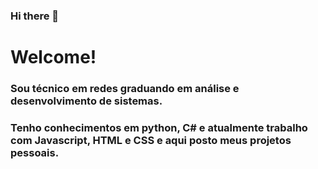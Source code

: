### Hi there 👋

#  Welcome!

### Sou técnico em redes graduando em análise e desenvolvimento de sistemas.

### Tenho conhecimentos em python, C# e atualmente trabalho com Javascript, HTML e CSS e aqui posto meus projetos pessoais.


<!--
**viniciusribeiroads/viniciusribeiroads** is a ✨ _special_ ✨ repository because its `README.md` (this file) appears on your GitHub profile.

Here are some ideas to get you started:

- 🔭 I’m currently working on ...
- 🌱 I’m currently learning ...
- 👯 I’m looking to collaborate on ...
- 🤔 I’m looking for help with ...
- 💬 Ask me about ...
- 📫 How to reach me: ...
- 😄 Pronouns: ...
- ⚡ Fun fact: ...
-->
